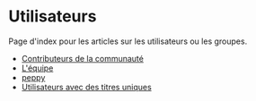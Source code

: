 # Utilisateurs

Page d'index pour les articles sur les utilisateurs ou les groupes.

- [Contributeurs de la communauté](Community_Contributors)
- [L'équipe](The_Team)
- [peppy](peppy)
- [Utilisateurs avec des titres uniques](Users_with_unique_titles)
